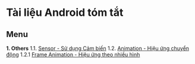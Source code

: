 # Tài liệu Android tóm tắt
## Menu
**1. Others**
    1.1. [Sensor - Sử dụng Cảm biến](Sensor.md)
    1.2. [Animation - Hiệu ứng chuyển động](Sensor.md)
        1.2.1 [Frame Animation - Hiệu ứng theo nhiều hình](_Animations/FrameAnimation.md)
